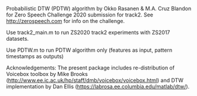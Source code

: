 Probabilistic DTW (PDTW) algorithm by Okko Rasanen & M.A. Cruz Blandon for Zero Speech
Challenge 2020 submission for track2. See http://zerospeech.com for info on the challenge.

Use track2_main.m to run ZS2020 track2 experiments with ZS2017 datasets.

Use PDTW.m to run PDTW algorithm only (features as input, pattern timestamps as outputs)

Acknowledgements:
The present package includes re-distribution of Voicebox toolbox by Mike Brooks
(http://www.ee.ic.ac.uk/hp/staff/dmb/voicebox/voicebox.html) and DTW implementation
by Dan Ellis (https://labrosa.ee.columbia.edu/matlab/dtw/).
